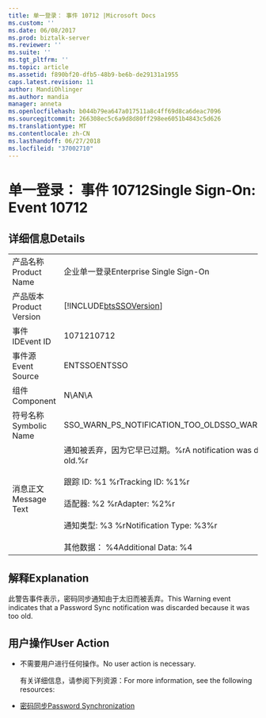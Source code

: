 ```yaml
---
title: 单一登录： 事件 10712 |Microsoft Docs
ms.custom: ''
ms.date: 06/08/2017
ms.prod: biztalk-server
ms.reviewer: ''
ms.suite: ''
ms.tgt_pltfrm: ''
ms.topic: article
ms.assetid: f890bf20-dfb5-48b9-be6b-de29131a1955
caps.latest.revision: 11
author: MandiOhlinger
ms.author: mandia
manager: anneta
ms.openlocfilehash: b044b79ea647a017511a8c4ff69d8ca6deac7096
ms.sourcegitcommit: 266308ec5c6a9d8d80ff298ee6051b4843c5d626
ms.translationtype: MT
ms.contentlocale: zh-CN
ms.lasthandoff: 06/27/2018
ms.locfileid: "37002710"
---
```

# <a name="single-sign-on-event-10712"></a><span data-ttu-id="75b54-102">单一登录： 事件 10712</span><span class="sxs-lookup"><span data-stu-id="75b54-102">Single Sign-On: Event 10712</span></span>
## <a name="details"></a><span data-ttu-id="75b54-103">详细信息</span><span class="sxs-lookup"><span data-stu-id="75b54-103">Details</span></span>  

|                 |                                                                                                                                                                                    |
|-----------------|------------------------------------------------------------------------------------------------------------------------------------------------------------------------------------|
|  <span data-ttu-id="75b54-104">产品名称</span><span class="sxs-lookup"><span data-stu-id="75b54-104">Product Name</span></span>   |                                                                             <span data-ttu-id="75b54-105">企业单一登录</span><span class="sxs-lookup"><span data-stu-id="75b54-105">Enterprise Single Sign-On</span></span>                                                                              |
| <span data-ttu-id="75b54-106">产品版本</span><span class="sxs-lookup"><span data-stu-id="75b54-106">Product Version</span></span> |                                                             [!INCLUDE[btsSSOVersion](../includes/btsssoversion-md.md)]                                                             |
|    <span data-ttu-id="75b54-107">事件 ID</span><span class="sxs-lookup"><span data-stu-id="75b54-107">Event ID</span></span>     |                                                                                       <span data-ttu-id="75b54-108">10712</span><span class="sxs-lookup"><span data-stu-id="75b54-108">10712</span></span>                                                                                        |
|  <span data-ttu-id="75b54-109">事件源</span><span class="sxs-lookup"><span data-stu-id="75b54-109">Event Source</span></span>   |                                                                                       <span data-ttu-id="75b54-110">ENTSSO</span><span class="sxs-lookup"><span data-stu-id="75b54-110">ENTSSO</span></span>                                                                                       |
|    <span data-ttu-id="75b54-111">组件</span><span class="sxs-lookup"><span data-stu-id="75b54-111">Component</span></span>    |                                                                                        <span data-ttu-id="75b54-112">N\A</span><span class="sxs-lookup"><span data-stu-id="75b54-112">N\A</span></span>                                                                                         |
|  <span data-ttu-id="75b54-113">符号名称</span><span class="sxs-lookup"><span data-stu-id="75b54-113">Symbolic Name</span></span>  |                                                                          <span data-ttu-id="75b54-114">SSO_WARN_PS_NOTIFICATION_TOO_OLD</span><span class="sxs-lookup"><span data-stu-id="75b54-114">SSO_WARN_PS_NOTIFICATION_TOO_OLD</span></span>                                                                          |
|  <span data-ttu-id="75b54-115">消息正文</span><span class="sxs-lookup"><span data-stu-id="75b54-115">Message Text</span></span>   | <span data-ttu-id="75b54-116">通知被丢弃，因为它早已过期。%r</span><span class="sxs-lookup"><span data-stu-id="75b54-116">A notification was discarded because it was too old.%r</span></span><br /><br /> <span data-ttu-id="75b54-117">跟踪 ID: %1 %r</span><span class="sxs-lookup"><span data-stu-id="75b54-117">Tracking ID: %1%r</span></span><br /><br /> <span data-ttu-id="75b54-118">适配器: %2 %r</span><span class="sxs-lookup"><span data-stu-id="75b54-118">Adapter: %2%r</span></span><br /><br /> <span data-ttu-id="75b54-119">通知类型: %3 %r</span><span class="sxs-lookup"><span data-stu-id="75b54-119">Notification Type: %3%r</span></span><br /><br /> <span data-ttu-id="75b54-120">其他数据： %4</span><span class="sxs-lookup"><span data-stu-id="75b54-120">Additional Data: %4</span></span> |

## <a name="explanation"></a><span data-ttu-id="75b54-121">解释</span><span class="sxs-lookup"><span data-stu-id="75b54-121">Explanation</span></span>  
 <span data-ttu-id="75b54-122">此警告事件表示，密码同步通知由于太旧而被丢弃。</span><span class="sxs-lookup"><span data-stu-id="75b54-122">This Warning event indicates that a Password Sync notification was discarded because it was too old.</span></span>  

## <a name="user-action"></a><span data-ttu-id="75b54-123">用户操作</span><span class="sxs-lookup"><span data-stu-id="75b54-123">User Action</span></span>  

- <span data-ttu-id="75b54-124">不需要用户进行任何操作。</span><span class="sxs-lookup"><span data-stu-id="75b54-124">No user action is necessary.</span></span>  

  <span data-ttu-id="75b54-125">有关详细信息，请参阅下列资源：</span><span class="sxs-lookup"><span data-stu-id="75b54-125">For more information, see the following resources:</span></span>  

- [<span data-ttu-id="75b54-126">密码同步</span><span class="sxs-lookup"><span data-stu-id="75b54-126">Password Synchronization</span></span>](../core/password-synchronization2.md)
